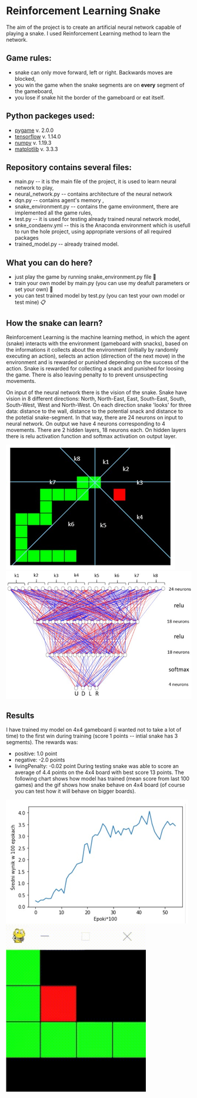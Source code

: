 # Reinforcement Learning Snake

The aim of the project is to create an artificial neural network capable of playing a snake. I used Reinforcement Learning method to learn the network. 

## Game rules:
- snake can only move forward, left or right. Backwards moves are blocked,
- you win the game when the snake segments are on **every** segment of the gameboard,
- you lose if snake hit the border of the gameboard or eat itself.

## Python packeges used:
 - [pygame](https://www.pygame.org/) v. 2.0.0
 - [tensorflow](https://www.tensorflow.org/) v. 1.14.0
 - [numpy](https://numpy.org/) v. 1.19.3
 - [matplotlib](https://matplotlib.org/) v. 3.3.3

## Repository contains several files:
- main.py -- it is the main file of the project, it is used to learn neural network to play,
- neural_network.py -- contains architecture of the neural network
- dqn.py -- contains agent's memory ,
- snake_environment.py -- contains the game environment, there are implemented all the game rules,
- test.py -- it is used for testing already trained neural network model,
- snke_condaenv.yml -- this is the Anaconda environment which is usefull to run the hole project, using appropriate versions of all required packages
- trained_model.py -- already trained model.

## What you can do here?
- just play the game by running snake_environment.py file :snake:
- train your own model by main.py (you can use my deafult parameters or set your own) :memo:
- you can test trained model by test.py (you can test your own model or test mine) :clipboard:

## How the snake can learn?
Reinforcement Learning is the machine learning method, in which the agent (snake) interacts with the environment (gameboard with snacks), based on the informations it collects about the environment (initially by randomly executing an action), selects an action (dirrection of the next move) in the environment and is rewarded or punished depending on the success of the action. Snake is rewarded for collecting a snack and punished for loosing the game. There is also leaving penalty to to prevent unsuspecting movements.


On input of the neural network there is the vision of the snake. Snake have vision in 8 different directions: North, North-East, East, South-East, South, South-West, West and North-West. On each direction snake 'looks' for three data: distance to the wall, distance to the potential snack and distance to the potetial snake-segment. In that way, there are 24 neurons on input to neural network. On output we have 4 neurons corresponding to 4 movements. There are 2 hidden layers, 18 neurons each. On hidden layers there is relu activation function and softmax activation on output layer.

![directions](./images/directions.jpg) ![nn](./images/nn_schema.jpg)

## Results
I have trained my model on 4x4 gameboard (i wanted not to take a lot of time) to the first win during training (score 1 points -- intial snake has 3 segments). The rewards was:
- positive: 1.0 point
- negative: -2.0 points
- livingPenalty: -0.02 point
During testing snake was able to score an average of 4.4 points on the 4x4 board with best score 13 points. The following chart shows how model has trained (mean score from last 100 games) and the gif shows how snake behave on 4x4 board (of course you can test how it will behave on bigger boards).

![chart](./images/chart.jpg) ![4x4](./images/4x4.gif)






